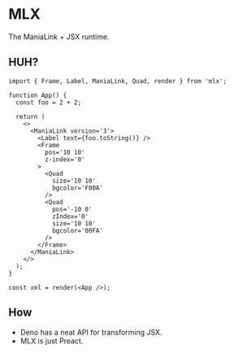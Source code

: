 # MLX

The ManiaLink + JSX runtime.

## HUH?

<!-- deno-fmt-ignore -->
```tsx
import { Frame, Label, ManiaLink, Quad, render } from 'mlx';

function App() {
  const foo = 2 + 2;

  return (
    <>
      <ManiaLink version='3'>
        <Label text={foo.toString()} />
        <Frame
          pos='10 10'
          z-index='0'
        >
          <Quad
            size='10 10'
            bgcolor='F00A'
          />
          <Quad
            pos='-10 0'
            zIndex='0'
            size='10 10'
            bgcolor='00FA'
          />
        </Frame>
      </ManiaLink>
    </>
  );
}

const xml = render(<App />);
```

## How

- Deno has a neat API for transforming JSX.
- MLX is just Preact.
